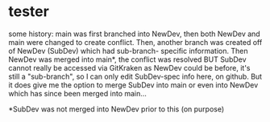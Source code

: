 # tester

some history: main was first branched into NewDev, then both
NewDev and main were changed to create conflict. Then, another
branch was created off of NewDev (SubDev) which had sub-branch-
specific information. Then NewDev was merged into main*, the
conflict was resolved BUT SubDev cannot really be accessed via
GitKraken as NewDev could be before, it's still a "sub-branch",
so I can only edit SubDev-spec info here, on github. But it does
give me the option to merge SubDev into main or even into NewDev
which has since been merged into main...

*SubDev was not merged into NewDev prior to this (on purpose)
